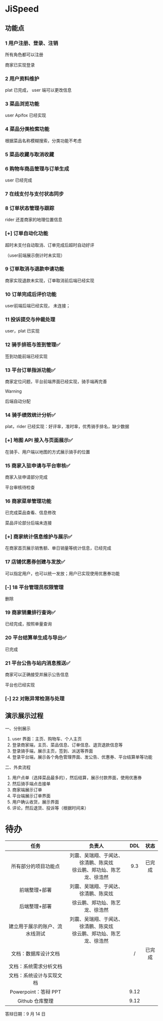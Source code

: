 # JiSpeed



## 功能点

### 1 用户注册、登录、注销

所有角色都可以注册

商家已实现登录

### 2 用户资料维护

plat 已完成， user 端可以更改信息

### 3 菜品浏览功能

user Apifox 已经实现

### 4 菜品分类检索功能

根据菜品名称模糊搜索，分类功能不考虑

### 5 菜品收藏与取消收藏



### 6 购物车商品管理与订单生成

user 已经完成

### 7 在线支付与支付状态同步



### 8 订单状态管理与跟踪

rider 还差商家的地理位置信息


### [+] 订单自动化功能

超时未支付自动取消、订单完成后超时自动好评

（user前端展示倒计时未实现）


### 9 订单取消与退款申请功能

商家实现退款未实现，订单取消前后端已经实现

### 10 订单完成后评价功能

user前端后端已经实现， 未连接；

### 11 投诉提交与仲裁处理

user，plat 已实现

### 12 骑手排班与签到管理✅

签到功能前端已经实现

### 13 平台订单指派功能✅

商家定位问题，平台前端界面已经实现，骑手端再完善

>[!WARNING]
>
>后端自动分配
>

### 14 骑手绩效统计分析✅

plat，rider 已经实现：好评率，准时率，优秀骑手排名，缺少数据

### [+] 地图 API 接入与页面展示✅

在骑手、用户端以地图的方式展示骑手的位置

### 15 商家入驻申请与平台审核✅

商家入驻申请部分完成

平台审核待检查

### 16 商家菜单管理功能

已完成菜品查看、信息修改

菜品评论部分后端未连接

### [+] 商家统计信息维护与展示✅

在商家首页展示销售额、单日销量等统计信息，已经完成

### 17 店铺优惠券创建与发放✅

可以指定用户，也可以统一发放；用户已实现使用优惠券功能

### [-] 18 平台管理员权限管理

删除

### 19 商家销量排行查询✅

已经完成，按照单量查询

### 20 平台结算单生成与导出✅

已完成

### 21 平台公告与站内消息推送✅

商家可以正确接受并展示公告信息

平台也已经实现

### [-] 22 对账异常检测与处理





## 演示展示过程

一、分别展示

1. user 界面：主页、购物车、个人主页
2. 登录商家端，主页、菜品信息、订单信息、退货退款信息等
3. 登录骑手端，展示主页，签到、派送等界面
4. 登录平台端，展示各个角色管理界面、发公告、优惠券、平台结算单等功能

二、外卖流程

1. 用户点单（选择菜品最多的），然后结算，展示付款界面，使用优惠券
2. 然后骑手端点击接单
3. 商家端展示订单
4. 平台端展示订单界面
5. 用户确认收货，展示界面
6. 评论，然后退货、投诉等（根据时间来）









# 待办



|              任务              |                            负责人                            | DDL  |  状态  |
| :----------------------------: | :----------------------------------------------------------: | :--: | :----: |
|      所有部分的项目功能点      | 刘震、吴瑞翔、于闻达、徐清鹏、陈奕炫<br />徐云鹏、郑功灿、陈艺龙、徐浩然 | 9.3  | 已完成 |
|         前端整理+部署          |             刘震、吴瑞翔、于闻达、徐清鹏、陈奕炫             |      |        |
|         后端整理+部署          |                徐云鹏、郑功灿、陈艺龙、徐浩然                |      |        |
| 建立用于展示的账户、流水线测试 | 刘震、吴瑞翔、于闻达、徐清鹏、陈奕炫<br />徐云鹏、郑功灿、陈艺龙、徐浩然 |      |        |
|      文档：数据库设计文档      |                                                              |  /   | 已完成 |
|     文档：系统需求分析文档     |                                                              |      |        |
|    文档：系统设计与实现文档    |                                                              |      |        |
|      Powerpoint：答辩 PPT      |                                                              | 9.12 |        |
|        Github 仓库整理         |                                                              | 9.12 |        |

答辩日期：9 月 14 日
